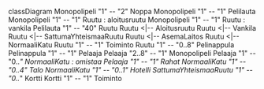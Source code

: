 classDiagram
Monopolipeli "1" -- "2" Noppa
Monopolipeli "1" -- "1" Pelilauta
Monopolipeli "1" -- "1" Ruutu : aloitusruutu
Monopolipeli "1" -- "1" Ruutu : vankila
Pelilauta "1" -- "40" Ruutu
Ruutu <|-- Aloitusruutu
Ruutu <|-- Vankila
Ruutu <|-- SattumaYhteismaaRuutu
Ruutu <|-- AsemaLaitos
Ruutu <|-- NormaaliKatu
Ruutu "1" -- "1" Toiminto
Ruutu "1" -- "0..8" Pelinappula
Pelinappula "1" -- "1" Pelaaja
Pelaaja "2..8" -- "1" Monopolipeli
Pelaaja "1" -- "0.._" NormaaliKatu : omistaa
Pelaaja "1" -- "1" Rahat
NormaaliKatu "1" -- "0..4" Talo
NormaaliKatu "1" -- "0..1" Hotelli
SattumaYhteismaaRuutu "1" -- "0.._" Kortti
Kortti "1" -- "1" Toiminto
